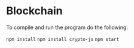 # Blockchain

To compile and run the program do the following:

`npm install`
`npm install crypto-js`
`npm start`
